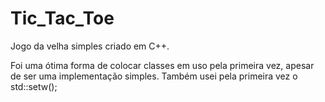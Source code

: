 # Tic_Tac_Toe

Jogo da velha simples criado em C++.

Foi uma ótima forma de colocar classes em uso pela primeira vez, apesar de ser uma implementação simples. Também usei pela primeira vez o std::setw();
